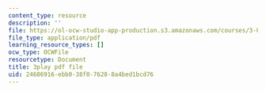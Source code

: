 ```yaml
---
content_type: resource
description: ''
file: https://ol-ocw-studio-app-production.s3.amazonaws.com/courses/3-021j-introduction-to-modeling-and-simulation-spring-2012/24686916ebb038f076288a4bed1bcd76_xIOQ0O90DjI.pdf
file_type: application/pdf
learning_resource_types: []
ocw_type: OCWFile
resourcetype: Document
title: 3play pdf file
uid: 24686916-ebb0-38f0-7628-8a4bed1bcd76
---
```

